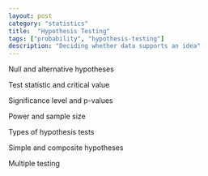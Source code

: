 ```yaml
---
layout: post
category: "statistics"
title:  "Hypothesis Testing"
tags: ["probability", "hypothesis-testing"]
description: "Deciding whether data supports an idea"
---
```


Null and alternative hypotheses

Test statistic and critical value

Significance level and p-values

Power and sample size

Types of hypothesis tests

Simple and composite hypotheses

Multiple testing
